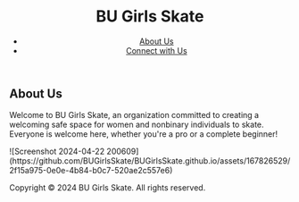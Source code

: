 <!DOCTYPE html>
<html lang="en">
<header>
    <h1>BU Girls Skate</h1>
    <nav>
        <ul>
            <li><a href="#about">About Us</a></li>
            <li><a href="https://instagram.com/bugirlsskate" target="_blank">Connect with Us</a></li>
        </ul>
    </nav>
</header>

<main>
    <section id="about">
        <h2>About Us</h2>
        <p>Welcome to BU Girls Skate, an organization committed to creating a welcoming safe space for women and nonbinary individuals to skate. Everyone is welcome here, whether you're a pro or a complete beginner!</p>
![Screenshot 2024-04-22 200609](https://github.com/BUGirlsSkate/BUGirlsSkate.github.io/assets/167826529/2f15a975-0e0e-4b84-b0c7-520ae2c557e6)

<footer>
    <p>Copyright &copy; 2024 BU Girls Skate. All rights reserved.</p>
</footer>
</html>
